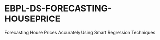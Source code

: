 # EBPL-DS-FORECASTING-HOUSEPRICE
Forecasting House Prices Accurately Using Smart Regression Techniques 
